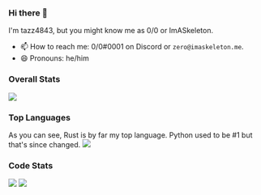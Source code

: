 ### Hi there 👋

I'm tazz4843, but you might know me as 0/0 or ImASkeleton.

- 📫 How to reach me: 0/0#0001 on Discord or `zero@imaskeleton.me`.
- 😄 Pronouns: he/him

### Overall Stats
![](https://github-readme-stats.vercel.app/api/wakatime?username=tazz4843)

### Top Languages
As you can see, Rust is by far my top language. Python used to be #1 but that's since changed.
![](https://github-readme-stats.vercel.app/api/top-langs?username=tazz4843&langs_count=10)

### Code Stats
![](https://wakatime.com/share/@tazz4843/c2be12de-ee5a-4fc9-a405-0e217fa01358.svg)
![](https://wakatime.com/share/@tazz4843/079557fb-869b-4126-a65f-c10c37f26ac5.svg)
